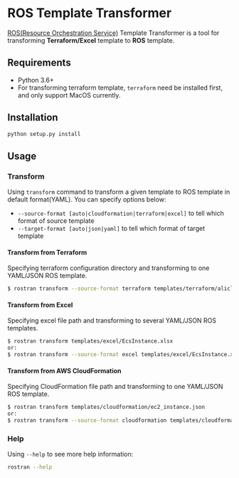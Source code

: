 # ROS Template Transformer
[ROS(Resource Orchestration Service)](https://www.alibabacloud.com/product/ros) Template Transformer
is a tool for transforming **Terraform/Excel** template to **ROS** template.

## Requirements
- Python 3.6+
- For transforming terraform template, `terraform` need be installed first, 
and only support MacOS currently.

## Installation
```bash
python setup.py install
```

## Usage
### Transform
Using `transform` command to transform a given template to ROS template in default format(YAML).
You can specify options below:
- `--source-format [auto|cloudformation|terraform|excel]` to tell which format of source template
- `--target-format [auto|json|yaml]` to tell which format of target template


#### Transform from Terraform
Specifying terraform configuration directory and transforming to one YAML/JSON ROS template.

```bash
$ rostran transform --source-format terraform templates/terraform/alicloud
```

#### Transform from Excel
Specifying excel file path and transforming to several YAML/JSON ROS templates.


```bash
$ rostran transform templates/excel/EcsInstance.xlsx
or:
$ rostran transform --source-format excel templates/excel/EcsInstance.xlsx
```

#### Transform from AWS CloudFormation
Specifying CloudFormation file path and transforming to one YAML/JSON ROS template.

```bash
$ rostran transform templates/cloudformation/ec2_instance.json
or:
$ rostran transform --source-format cloudformation templates/cloudformation/ec2_instance.json
```
### Help
Using `--help` to see more help information:
```bash
rostran --help
```
